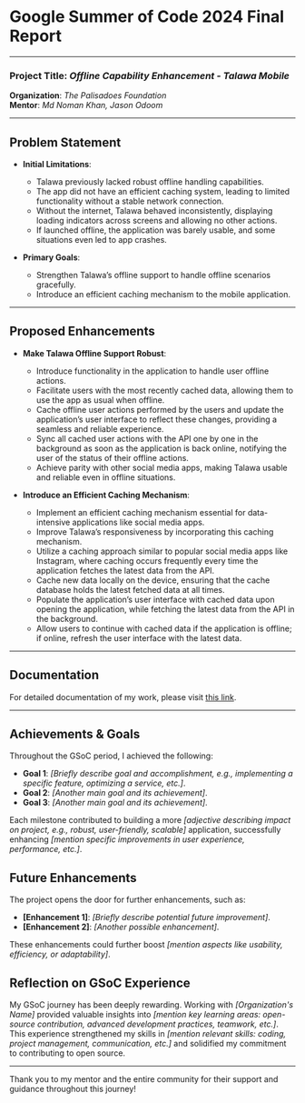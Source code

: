 # Google Summer of Code 2024 Final Report

---

### Project Title: *Offline Capability Enhancement - Talawa Mobile*

**Organization**: *The Palisadoes Foundation*  
**Mentor**: *Md Noman Khan, Jason Odoom*  

---

## Problem Statement

- **Initial Limitations**:
  - Talawa previously lacked robust offline handling capabilities.
  - The app did not have an efficient caching system, leading to limited functionality without a stable network connection.
  - Without the internet, Talawa behaved inconsistently, displaying loading indicators across screens and allowing no other actions.
  - If launched offline, the application was barely usable, and some situations even led to app crashes.

- **Primary Goals**:
  - Strengthen Talawa’s offline support to handle offline scenarios gracefully.
  - Introduce an efficient caching mechanism to the mobile application.    
---

## Proposed Enhancements

- **Make Talawa Offline Support Robust**:
  - Introduce functionality in the application to handle user offline actions.
  - Facilitate users with the most recently cached data, allowing them to use the app as usual when offline.
  - Cache offline user actions performed by the users and update the application’s user interface to reflect these changes, providing a seamless and reliable experience.
  - Sync all cached user actions with the API one by one in the background as soon as the application is back online, notifying the user of the status of their offline actions.
  - Achieve parity with other social media apps, making Talawa usable and reliable even in offline situations.

- **Introduce an Efficient Caching Mechanism**:
  - Implement an efficient caching mechanism essential for data-intensive applications like social media apps.
  - Improve Talawa’s responsiveness by incorporating this caching mechanism.
  - Utilize a caching approach similar to popular social media apps like Instagram, where caching occurs frequently every time the application fetches the latest data from the API.
  - Cache new data locally on the device, ensuring that the cache database holds the latest fetched data at all times.
  - Populate the application’s user interface with cached data upon opening the application, while fetching the latest data from the API in the background.
  - Allow users to continue with cached data if the application is offline; if online, refresh the user interface with the latest data.
---

## Documentation

For detailed documentation of my work, please visit [this link](https://docs.talawa.io/docs/category/offline-first-features).

---
## Achievements & Goals
Throughout the GSoC period, I achieved the following:

- **Goal 1**: *[Briefly describe goal and accomplishment, e.g., implementing a specific feature, optimizing a service, etc.]*.
- **Goal 2**: *[Another main goal and its achievement]*.
- **Goal 3**: *[Another main goal and its achievement]*.

Each milestone contributed to building a more *[adjective describing impact on project, e.g., robust, user-friendly, scalable]* application, successfully enhancing *[mention specific improvements in user experience, performance, etc.]*.

## Future Enhancements
The project opens the door for further enhancements, such as:

- **[Enhancement 1]**: *[Briefly describe potential future improvement]*.
- **[Enhancement 2]**: *[Another possible enhancement]*.

These enhancements could further boost *[mention aspects like usability, efficiency, or adaptability]*.

## Reflection on GSoC Experience
My GSoC journey has been deeply rewarding. Working with *[Organization's Name]* provided valuable insights into *[mention key learning areas: open-source contribution, advanced development practices, teamwork, etc.]*. This experience strengthened my skills in *[mention relevant skills: coding, project management, communication, etc.]* and solidified my commitment to contributing to open source.

---

Thank you to my mentor and the entire community for their support and guidance throughout this journey!
